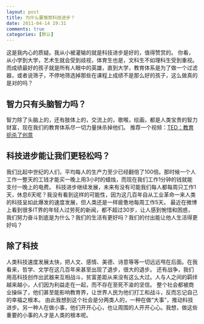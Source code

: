 ```yaml
---
layout: post
title: 为什么要推崇科技进步？
date: 2011-04-14 19:31
comments: true
categories: [默认]
---
```

这是我内心的质疑。我从小被灌输的就是科技进步是好的，值得赞赏的。
你看，从小学到大学，艺术生就会受到歧视，体育生也是，文科生不如理科生受到重视。而成绩最好的孩子就是所有人眼中的英雄，直到大学，教育体系是为了做一个过滤器，或者说筛子，不停地筛选掉那些在课程上成绩不是那么好的孩子，这么做真的是对的吗？
<h2>智力只有头脑智力吗？</h2>
智力除了头脑上的，还有肢体上的，交流上的，歌喉，绘画，都是人类宝贵的智力财富，现在我们的教育体系尽一切力量抹杀掉他们。
推荐一个视频：<a href="http://url.cn/1NHXHU?type=1&amp;from=19&amp;u=chandleryu&amp;s=&amp;f=1">TED：教育扼杀了创意</a>
<h2>科技进步能让我们更轻松吗？</h2>
我们比起中世纪的人们，平均每人的生产力至少已经翻倍了100倍。那时候一个人工作一整天的工钱才能买一晚上用3小时的蜡烛，而现在我们工作1分钟的钱就能支付一晚上的电费。
科技进步继续发展，未来有没有可能我们每人都每周只工作1天，休息6天呢？我没有看到这样的可能性，因为这几百年自从工业革命一来人类的科技呈如此爆发的速度发展，但人类还是一样疲惫地每周工作5天。
最近在微博上看到很多IT界的年轻人过劳死的新闻，都不超过30岁，让人感到惋惜和困惑，我们努力奋斗到底是为什么？我们的生活有更好吗？我们的付出能让他人生活得更好吗？
<h2>除了科技</h2>
人类科技速度发展太快，把人文、感情、美德、诗意等等一切远远甩在后面。在我看来，哲学、文学在这几百年来甚至出现了退步，很大的退步。
还有战争，我们用高科技创作出武器来互相战斗，贫富差距从来没有这么大过。人与人之间的羁绊越来越小，人们因为利益走在一起，而不存在至死不渝的坚信。
整个社会都被商业操纵了，他们甚至能影响教育界，让世界人民为他们打工和战斗，反而忘记自己的幸福之根本。
由此我想到这个社会是分两类人的，一种在做“大事”，推动科技进步。另一种人在做小事，他们开开心心，也让周围的人开开心心。我想，做这些重要的小事的人才是人类的根本呢。
